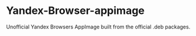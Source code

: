 # Yandex-Browser-appimage
Unofficial Yandex Browsers AppImage built from the official .deb packages.

